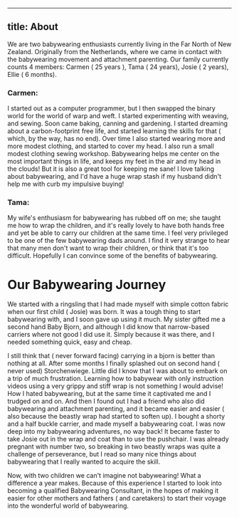 ----
title: About
----

We are two babywearing enthusiasts currently living in the Far North of New Zealand. Originally from the Netherlands, where we came in contact with the babywearing movement and attachment parenting. Our family currently counts 4 members: Carmen ( 25 years ), Tama ( 24 years), Josie ( 2 years), Ellie ( 6 months).

### Carmen:

I started out as a computer programmer, but I then swapped the binary world for the world of warp and weft. I started experimenting with weaving, and sewing. Soon came baking, canning and gardening. I started dreaming about a carbon-footprint free life, and started learning the skills for that ( which, by the way, has no end). Over time I also started wearing more and more modest clothing, and started to cover my head. I also run a small modest clothing sewing workshop. Babywearing helps me center on the most important things in life, and keeps my feet in the air and my head in the clouds! But it is also a great tool for keeping me sane! I love talking about babywearing, and I'd have a huge wrap stash if my husband didn't help me with curb my impulsive buying!

### Tama:

My wife's enthusiasm for babywearing has rubbed off on me; she taught me how to wrap the children, and it's really lovely to have both hands free and yet be able to carry our children at the same time. I feel very privileged to be one of the few babywearing dads around. I find it very strange to hear that many men don't want to wrap their children, or think that it's too difficult. Hopefully I can convince some of the benefits of babywearing.

# Our Babywearing Journey

We started with a ringsling that I had made myself with simple cotton fabric when our first child ( Josie) was born. It was a tough thing to start babywearing with, and I soon gave up using it much. My sister gifted me a second hand Baby Bjorn, and although I did know that narrow-based carriers where not good I did use it. Simply because it was there, and I needed something quick, easy and cheap.

I still think that ( never forward facing) carrying in a bjorn is better than nothing at all. After some months I finally splashed out on second hand ( never used) Storchenwiege. Little did I know that I was about to embark on a trip of much frustration. Learning how to babywear with only instruction videos using a very grippy and stiff wrap is not something I would advise! How I hated babywearing, but at the same time it captivated me and I trudged on and on. And then I found out I had a friend who also did babywearing and attachment parenting, and it became easier and easier ( also because the beastly wrap had started to soften up). I bought a shorty and a half buckle carrier, and made myself a babywearing coat. I was now deep into my babywearing adventures, no way back! It became faster to take Josie out in the wrap and coat than to use the pushchair. I was already pregnant with number two, so breaking in two beastly wraps was quite a challenge of perseverance, but I read so many nice things about babywearing that I really wanted to acquire the skill.

Now, with two children we can't imagine not babywearing! What a difference a year makes. Because of this experience I started to look into becoming a qualified Babywearing Consultant, in the hopes of making it easier for other mothers and fathers ( and caretakers) to start their voyage into the wonderful world of babywearing. 
